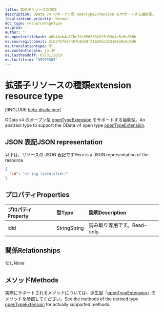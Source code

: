 ```yaml
---
title: 拡張子リソースの種類
description: OData v4 のオープン型 openTypeExtension をサポートする抽象型。
localization_priority: Normal
doc_type: resourcePageType
ms.prod: ''
author: ''
ms.openlocfilehash: 48b48eb4e87be79c65636320f5d93d4e5c6c800b
ms.sourcegitcommit: 2c62457e57467b8d50f21b255b553106a9a5d8d6
ms.translationtype: MT
ms.contentlocale: ja-JP
ms.lasthandoff: 07/31/2019
ms.locfileid: "35973585"
---
```

# <a name="extension-resource-type"></a><span data-ttu-id="1bff3-103">拡張子リソースの種類</span><span class="sxs-lookup"><span data-stu-id="1bff3-103">extension resource type</span></span>

[!INCLUDE [beta-disclaimer](../../includes/beta-disclaimer.md)]

<span data-ttu-id="1bff3-104">OData v4 のオープン型 [openTypeExtension](opentypeextension.md) をサポートする抽象型。</span><span class="sxs-lookup"><span data-stu-id="1bff3-104">An abstract type to support the OData v4 open type [openTypeExtension](opentypeextension.md).</span></span>

## <a name="json-representation"></a><span data-ttu-id="1bff3-105">JSON 表記</span><span class="sxs-lookup"><span data-stu-id="1bff3-105">JSON representation</span></span>

<span data-ttu-id="1bff3-106">以下は、リソースの JSON 表記です</span><span class="sxs-lookup"><span data-stu-id="1bff3-106">Here is a JSON representation of the resource</span></span>

<!-- {
  "blockType": "resource",
  "optionalProperties": [

  ],
  "@odata.type": "microsoft.graph.extension"
}-->

```json
{
  "id": "string (identifier)"
}

```
## <a name="properties"></a><span data-ttu-id="1bff3-107">プロパティ</span><span class="sxs-lookup"><span data-stu-id="1bff3-107">Properties</span></span>
| <span data-ttu-id="1bff3-108">プロパティ</span><span class="sxs-lookup"><span data-stu-id="1bff3-108">Property</span></span>     | <span data-ttu-id="1bff3-109">型</span><span class="sxs-lookup"><span data-stu-id="1bff3-109">Type</span></span>   |<span data-ttu-id="1bff3-110">説明</span><span class="sxs-lookup"><span data-stu-id="1bff3-110">Description</span></span>|
|:---------------|:--------|:----------|
|<span data-ttu-id="1bff3-111">id</span><span class="sxs-lookup"><span data-stu-id="1bff3-111">id</span></span>|<span data-ttu-id="1bff3-112">String</span><span class="sxs-lookup"><span data-stu-id="1bff3-112">String</span></span>| <span data-ttu-id="1bff3-113">読み取り専用です。</span><span class="sxs-lookup"><span data-stu-id="1bff3-113">Read-only.</span></span>|

## <a name="relationships"></a><span data-ttu-id="1bff3-114">関係</span><span class="sxs-lookup"><span data-stu-id="1bff3-114">Relationships</span></span>
<span data-ttu-id="1bff3-115">なし</span><span class="sxs-lookup"><span data-stu-id="1bff3-115">None</span></span>


## <a name="methods"></a><span data-ttu-id="1bff3-116">メソッド</span><span class="sxs-lookup"><span data-stu-id="1bff3-116">Methods</span></span>

<span data-ttu-id="1bff3-117">実際にサポートされるメソッドについては、派生型「[openTypeExtension](opentypeextension.md)」のメソッドを参照してください。</span><span class="sxs-lookup"><span data-stu-id="1bff3-117">See the methods of the derived type [openTypeExtension](opentypeextension.md) for actually supported methods.</span></span>


<!-- uuid: 8fcb5dbc-d5aa-4681-8e31-b001d5168d79
2015-10-25 14:57:30 UTC -->
<!--
{
  "type": "#page.annotation",
  "description": "extension resource",
  "keywords": "",
  "section": "documentation",
  "tocPath": "",
  "suppressions": []
}
-->
